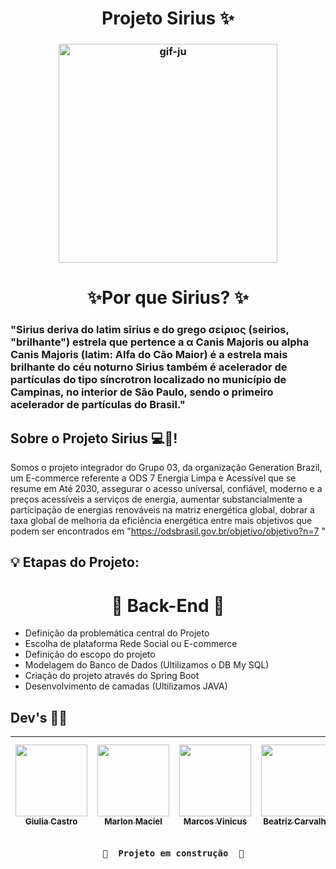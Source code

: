 ##
<h1 align="center"> Projeto Sirius ✨</h1>
<h3 align="center">
<img align="center"  height="350"  alt="gif-ju" src="https://media.giphy.com/media/hLYRBxb1h2jOHhZvtK/giphy.gif">

##

<h1 align="center"> ✨Por que Sirius? ✨
<h3> "Sirius deriva do latim sīrius e do grego σείριος (seirios, "brilhante") estrela que pertence a α Canis Majoris ou alpha Canis Majoris (latim: Alfa do Cão Maior) é a estrela mais brilhante do céu noturno
Sirius também é acelerador de partículas do tipo síncrotron localizado no município de Campinas, no interior de São Paulo, sendo o primeiro acelerador de partículas do Brasil."
</h3>

##


 ## Sobre o Projeto Sirius 💻🤖!
  
  Somos o projeto integrador do Grupo 03, da organização Generation Brazil, um E-commerce referente a ODS 7  Energia Limpa e Acessível que se resume em Até 2030, assegurar o acesso universal, confiável, moderno e a preços acessíveis a serviços de energia, aumentar substancialmente a participação de energias renováveis na matriz energética global,  dobrar a taxa global de melhoria da eficiência energética entre mais objetivos que podem ser encontrados em "https://odsbrasil.gov.br/objetivo/objetivo?n=7 "
 

##

## 💡 Etapas do Projeto:
 
 <h1 align="center"> 🚀 Back-End 🚀 </h1>
 

-  Definição da problemática central do Projeto
-  Escolha de plataforma Rede Social ou E-commerce 
-  Definição do escopo do projeto
-  Modelagem do Banco de Dados (Ultilizamos o DB My SQL)
- Criação do projeto através do Spring Boot
- Desenvolvimento de camadas (Ultilizamos JAVA)

##

## Dev's 👨‍💻


| [<img src="https://avatars.githubusercontent.com/u/86813022?v=4" width=115><br><sub> Giulia Castro</sub>](https://github.com/GiuliaCastroo) |  [<img src="https://avatars.githubusercontent.com/u/95311071?v=4" width=115><br><sub>Marlon Maciel</sub>](https://github.com/Marlon2103) |  [<img src="https://avatars.githubusercontent.com/u/95704694?v=4" width=115><br><sub>Marcos Vinicus</sub>](https://github.com/viniciusmarkdev) | [<img src="https://avatars.githubusercontent.com/u/75185802?v=4" width=115><br><sub> Beatriz Carvalho</sub>](https://github.com/Biah98) | [<img src="https://avatars.githubusercontent.com/u/95310379?v=4" width=115><br><sub> Rodrigo Viana</sub>](https://github.com/Rodrigo667k) | [<img src="https://avatars.githubusercontent.com/u/94928551?v=4" width=115><br><sub> Alexandre Amorim</sub>](https://github.com/alexamorim17) |
| :---: | :---: | :---: | :---: | :---: | :---:

   
   <h3 align="center"> 

      🚧  Projeto em construção  🚧

   </h3>
